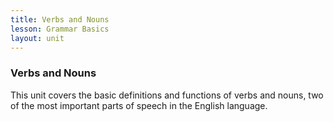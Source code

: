```yaml
---
title: Verbs and Nouns
lesson: Grammar Basics
layout: unit
---
```


### Verbs and Nouns

This unit covers the basic definitions and functions of verbs and nouns, two of the most important parts of speech in the English language.
